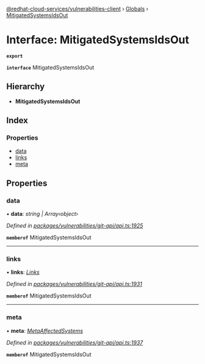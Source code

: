 [@redhat-cloud-services/vulnerabilities-client](../README.md) › [Globals](../globals.md) › [MitigatedSystemsIdsOut](mitigatedsystemsidsout.md)

# Interface: MitigatedSystemsIdsOut

**`export`** 

**`interface`** MitigatedSystemsIdsOut

## Hierarchy

* **MitigatedSystemsIdsOut**

## Index

### Properties

* [data](mitigatedsystemsidsout.md#data)
* [links](mitigatedsystemsidsout.md#links)
* [meta](mitigatedsystemsidsout.md#meta)

## Properties

###  data

• **data**: *string | Array‹object›*

*Defined in [packages/vulnerabilities/git-api/api.ts:1925](https://github.com/RedHatInsights/javascript-clients/blob/master/packages/vulnerabilities/git-api/api.ts#L1925)*

**`memberof`** MitigatedSystemsIdsOut

___

###  links

• **links**: *[Links](links.md)*

*Defined in [packages/vulnerabilities/git-api/api.ts:1931](https://github.com/RedHatInsights/javascript-clients/blob/master/packages/vulnerabilities/git-api/api.ts#L1931)*

**`memberof`** MitigatedSystemsIdsOut

___

###  meta

• **meta**: *[MetaAffectedSystems](metaaffectedsystems.md)*

*Defined in [packages/vulnerabilities/git-api/api.ts:1937](https://github.com/RedHatInsights/javascript-clients/blob/master/packages/vulnerabilities/git-api/api.ts#L1937)*

**`memberof`** MitigatedSystemsIdsOut
